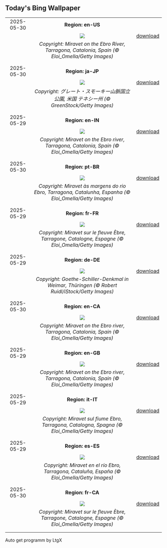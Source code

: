 ## Today's Bing Wallpaper
|      |      |      |
| :----: | :----: | :----: |
|2025-05-30|**Region: en-US**||
||![](https://www.bing.com/th?id=OHR.MiravetSpain_EN-US4967052818_UHD.jpg&pid=hp&w=1152&h=648&rs=1&c=4)| [download](https://www.bing.com/th?id=OHR.MiravetSpain_EN-US4967052818_UHD.jpg)|
||*Copyright: Miravet on the Ebro River, Tarragona, Catalonia, Spain (© Eloi_Omella/Getty Images)*
||
|||
|2025-05-30|**Region: ja-JP**||
||![](https://www.bing.com/th?id=OHR.LittlePigeonRiver_JA-JP4939584633_UHD.jpg&pid=hp&w=1152&h=648&rs=1&c=4)| [download](https://www.bing.com/th?id=OHR.LittlePigeonRiver_JA-JP4939584633_UHD.jpg)|
||*Copyright: グレート・スモーキー山脈国立公園, 米国 テネシー州 (© GreenStock/Getty Images)*
||
|||
|2025-05-29|**Region: en-IN**||
||![](https://www.bing.com/th?id=OHR.MiravetSpain_EN-IN8368542648_UHD.jpg&pid=hp&w=1152&h=648&rs=1&c=4)| [download](https://www.bing.com/th?id=OHR.MiravetSpain_EN-IN8368542648_UHD.jpg)|
||*Copyright: Miravet on the Ebro river, Tarragona, Catalonia, Spain (© Eloi_Omella/Getty Images)*
||
|||
|2025-05-30|**Region: pt-BR**||
||![](https://www.bing.com/th?id=OHR.MiravetSpain_PT-BR7483184425_UHD.jpg&pid=hp&w=1152&h=648&rs=1&c=4)| [download](https://www.bing.com/th?id=OHR.MiravetSpain_PT-BR7483184425_UHD.jpg)|
||*Copyright: Miravet às margens do rio Ebro, Tarragona, Catalunha, Espanha (© Eloi_Omella/Getty Images)*
||
|||
|2025-05-29|**Region: fr-FR**||
||![](https://www.bing.com/th?id=OHR.MiravetSpain_FR-FR8451258933_UHD.jpg&pid=hp&w=1152&h=648&rs=1&c=4)| [download](https://www.bing.com/th?id=OHR.MiravetSpain_FR-FR8451258933_UHD.jpg)|
||*Copyright: Miravet sur le fleuve Èbre, Tarragone, Catalogne, Espagne (© Eloi_Omella/Getty Images)*
||
|||
|2025-05-29|**Region: de-DE**||
||![](https://www.bing.com/th?id=OHR.GoetheSchiller_DE-DE0833691040_UHD.jpg&pid=hp&w=1152&h=648&rs=1&c=4)| [download](https://www.bing.com/th?id=OHR.GoetheSchiller_DE-DE0833691040_UHD.jpg)|
||*Copyright: Goethe-Schiller-Denkmal in Weimar, Thüringen (© Robert Ruidl/iStock/Getty Images)*
||
|||
|2025-05-30|**Region: en-CA**||
||![](https://www.bing.com/th?id=OHR.MiravetSpain_EN-CA7106086168_UHD.jpg&pid=hp&w=1152&h=648&rs=1&c=4)| [download](https://www.bing.com/th?id=OHR.MiravetSpain_EN-CA7106086168_UHD.jpg)|
||*Copyright: Miravet on the Ebro river, Tarragona, Catalonia, Spain (© Eloi_Omella/Getty Images)*
||
|||
|2025-05-29|**Region: en-GB**||
||![](https://www.bing.com/th?id=OHR.MiravetSpain_EN-GB3438322242_UHD.jpg&pid=hp&w=1152&h=648&rs=1&c=4)| [download](https://www.bing.com/th?id=OHR.MiravetSpain_EN-GB3438322242_UHD.jpg)|
||*Copyright: Miravet on the Ebro river, Tarragona, Catalonia, Spain (© Eloi_Omella/Getty Images)*
||
|||
|2025-05-29|**Region: it-IT**||
||![](https://www.bing.com/th?id=OHR.MiravetSpain_IT-IT4503014691_UHD.jpg&pid=hp&w=1152&h=648&rs=1&c=4)| [download](https://www.bing.com/th?id=OHR.MiravetSpain_IT-IT4503014691_UHD.jpg)|
||*Copyright: Miravet sul fiume Ebro, Tarragona, Catalogna, Spagna (© Eloi_Omella/Getty Images)*
||
|||
|2025-05-29|**Region: es-ES**||
||![](https://www.bing.com/th?id=OHR.MiravetSpain_ES-ES8030054546_UHD.jpg&pid=hp&w=1152&h=648&rs=1&c=4)| [download](https://www.bing.com/th?id=OHR.MiravetSpain_ES-ES8030054546_UHD.jpg)|
||*Copyright: Miravet en el río Ebro, Tarragona, Cataluña, España (© Eloi_Omella/Getty Images)*
||
|||
|2025-05-30|**Region: fr-CA**||
||![](https://www.bing.com/th?id=OHR.MiravetSpain_FR-CA4536791904_UHD.jpg&pid=hp&w=1152&h=648&rs=1&c=4)| [download](https://www.bing.com/th?id=OHR.MiravetSpain_FR-CA4536791904_UHD.jpg)|
||*Copyright: Miravet sur le fleuve Èbre, Tarragone, Catalogne, Espagne (© Eloi_Omella/Getty Images)*
||
|||

Auto get programm by LtgX
